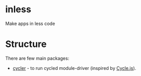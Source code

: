 # inless
Make apps in less code

# Structure
There are few main packages:

 - [cycler](packages/cycler/README.md) - to run cycled module-driver (inspired by [Cycle.js](https://cycle.js.org/)).
